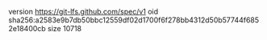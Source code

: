 version https://git-lfs.github.com/spec/v1
oid sha256:a2583e9b7db50bbc12559df02d1700f6f278bb4312d50b57744f6852e18400cb
size 10718
